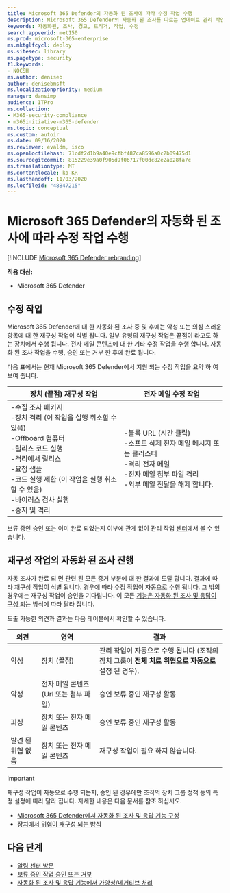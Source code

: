 ```yaml
---
title: Microsoft 365 Defender의 자동화 된 조사에 따라 수정 작업 수행
description: Microsoft 365 Defender의 자동화 된 조사를 따르는 업데이트 관리 작업에 대 한 개요를 확인 하세요.
keywords: 자동화된, 조사, 경고, 트리거, 작업, 수정
search.appverid: met150
ms.prod: microsoft-365-enterprise
ms.mktglfcycl: deploy
ms.sitesec: library
ms.pagetype: security
f1.keywords:
- NOCSH
ms.author: deniseb
author: denisebmsft
ms.localizationpriority: medium
manager: dansimp
audience: ITPro
ms.collection:
- M365-security-compliance
- m365initiative-m365-defender
ms.topic: conceptual
ms.custom: autoir
ms.date: 09/16/2020
ms.reviewer: evaldm, isco
ms.openlocfilehash: 71cdf2d1b9a40e9cfbf487ca8596a0c2b09475d1
ms.sourcegitcommit: 815229e39a0f905d9f06717f00dc82e2a028fa7c
ms.translationtype: MT
ms.contentlocale: ko-KR
ms.lasthandoff: 11/03/2020
ms.locfileid: "48847215"
---
```

# <a name="remediation-actions-following-automated-investigations-in-microsoft-365-defender"></a>Microsoft 365 Defender의 자동화 된 조사에 따라 수정 작업 수행

[!INCLUDE [Microsoft 365 Defender rebranding](../includes/microsoft-defender.md)]


**적용 대상:**
- Microsoft 365 Defender


## <a name="remediation-actions"></a>수정 작업

Microsoft 365 Defender에 대 한 자동화 된 조사 중 및 후에는 악성 또는 의심 스러운 항목에 대 한 재구성 작업이 식별 됩니다. 일부 유형의 재구성 작업은 끝점이 라고도 하는 장치에서 수행 됩니다. 전자 메일 콘텐츠에 대 한 기타 수정 작업을 수행 합니다. 자동화 된 조사 작업을 수행, 승인 또는 거부 한 후에 완료 됩니다.

다음 표에서는 현재 Microsoft 365 Defender에서 지원 되는 수정 작업을 요약 하 여 보여 줍니다. 

|장치 (끝점) 재구성 작업  |전자 메일 수정 작업  |
|---------|---------|
|-수집 조사 패키지 <br/>-장치 격리 (이 작업을 실행 취소할 수 있음)<br/>-Offboard 컴퓨터 <br/>-릴리스 코드 실행 <br/>-격리에서 릴리스 <br/>-요청 샘플 <br/>-코드 실행 제한 (이 작업을 실행 취소할 수 있음) <br/>-바이러스 검사 실행 <br/>-중지 및 격리      |-블록 URL (시간 클릭)<br/>-소프트 삭제 전자 메일 메시지 또는 클러스터<br/>-격리 전자 메일<br/>-전자 메일 첨부 파일 격리<br/>-외부 메일 전달을 해제 합니다.          |

보류 중인 승인 또는 이미 완료 되었는지 여부에 관계 없이 관리 작업 [센터](https://docs.microsoft.com/microsoft-365/security/mtp/mtp-action-center)에서 볼 수 있습니다.

## <a name="remediation-actions-follow-automated-investigations"></a>재구성 작업의 자동화 된 조사 진행

자동 조사가 완료 되 면 관련 된 모든 증거 부분에 대 한 결과에 도달 합니다. 결과에 따라 재구성 작업이 식별 됩니다. 경우에 따라 수정 작업이 자동으로 수행 됩니다. 그 밖의 경우에는 재구성 작업이 승인을 기다립니다. 이 모든 [기능은 자동화 된 조사 및 응답이 구성 되](mtp-configure-auto-investigation-response.md)는 방식에 따라 달라 집니다.

도출 가능한 의견과 결과는 다음 테이블에서 확인할 수 있습니다. 

|의견    |영역    |결과|
|------|------|------|
|악성    |장치 (끝점)    |관리 작업이 자동으로 수행 됩니다 (조직의 [장치 그룹이](mtp-configure-auto-investigation-response.md#review-or-change-the-automation-level-for-device-groups) **전체 치료 위협으로 자동으로** 설정 된 경우).|
|악성    |전자 메일 콘텐츠 (Url 또는 첨부 파일) | 승인 보류 중인 재구성 활동 |
|피싱    |장치 또는 전자 메일 콘텐츠 |승인 보류 중인 재구성 활동 |
|발견 된 위협 없음    |장치 또는 전자 메일 콘텐츠    |재구성 작업이 필요 하지 않습니다.|

> [!IMPORTANT]
> 재구성 작업이 자동으로 수행 되는지, 승인 된 경우에만 조직의 장치 그룹 정책 등의 특정 설정에 따라 달라 집니다. 자세한 내용은 다음 문서를 참조 하십시오.
> - [Microsoft 365 Defender에서 자동화 된 조사 및 응답 기능 구성](mtp-configure-auto-investigation-response.md)
> - [장치에서 위협이 재구성 되는 방식](https://docs.microsoft.com/windows/security/threat-protection/microsoft-defender-atp/automated-investigations)

## <a name="next-steps"></a>다음 단계

- [알림 센터 방문](https://docs.microsoft.com/microsoft-365/security/mtp/mtp-action-center)
- [보류 중인 작업 승인 또는 거부](https://docs.microsoft.com/microsoft-365/security/mtp/mtp-autoir-actions)
- [자동화 된 조사 및 응답 기능에서 가양성/네거티브 처리](mtp-autoir-report-false-positives-negatives.md)

